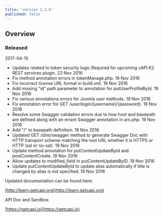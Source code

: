 ```yaml
---
title: 'version 1.2.8'
published: false
---
```


## Overview
### Released 
2017-04-15

* 	Updates related to token security logic.Required for upcoming cAPI K2 REST services plugin.		23 Nov 2016		
* 	Fix method annotation errors in tokenManage.php.		19 Nov 2016		
* 	Fix incorrect license URL format in build.xml.		19 Nov 2016		
* 	Add missing "id" path parameter to annotation for putUserProfileById.		19 Nov 2016		
* 	Fix various annotations errors for Joomla user methods.		19 Nov 2016		
* 	Fix annotation error for GET /user/login/{username}/{password}.		19 Nov 2016		
* 	Resolve some Swagger validation errors due to how host and basepath are defined along with an errant Swagger annotation in ars.php.		19 Nov 2016		
* 	Add "/" to basepath definition.		19 Nov 2016		
* 	Updated GET /slim/swagger method to generate Swagger Doc with HTTP transport scheme matching the root URI, whether it is HTTPS or HTTP (ssl or no-ssl).		19 Nov 2016		
* 	Update method annotation for putContentUpdateById and postContentCreate.		19 Nov 2016		
* 	Allow updates to modified_field in putContentUpdateByID.		19 Nov 2016		
* 	Update putContentUpdateById to update alias automatically if title is changed by alias is not specified.		19 Nov 2016	

Updated documentation can be found here:

[http://learn.getcapi.org](http://learn.getcapi.org)

API Doc and Sandbox

[https://getcapi.io](https://getcapi.io)